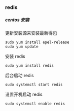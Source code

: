 
### redis

##### centos 安装

更新安装源来安装最新得包

```
sudo yum install epel-release
sudo yum update
```

安装 redis

```
sudo yum install redis
```

后台启动 redis

```
sudo systemctl start redis
```

设置开机启动 redis

```
sudo systemctl enable redis
```
